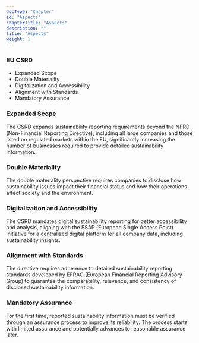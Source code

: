 ```yaml
---
docType: "Chapter"
id: "Aspects"
chapterTitle: "Aspects"
description: ""
title: "Aspects"
weight: 1
---
```


### EU CSRD

- Expanded Scope
- Double Materiality
- Digitalization and Accessibility
- Alignment with Standards
- Mandatory Assurance

### Expanded Scope

The CSRD expands sustainability reporting requirements beyond the NFRD (Non-Financial Reporting Directive), including all large companies and those listed on regulated markets within the EU, significantly increasing the number of businesses required to provide detailed sustainability information.
### Double Materiality

The double materiality perspective requires companies to disclose how sustainability issues impact their financial status and how their operations affect society and the environment.
### Digitalization and Accessibility

The CSRD mandates digital sustainability reporting for better accessibility and analysis, aligning with the ESAP (European Single Access Point) initiative for a centralized digital platform for all company data, including sustainability insights.
### Alignment with Standards

The directive requires adherence to detailed sustainability reporting standards developed by EFRAG (European Financial Reporting Advisory Group) to guarantee the comparability, relevance, and consistency of disclosed sustainability information.
### Mandatory Assurance

For the first time, reported sustainability information must be verified through an assurance process to improve its reliability. The process starts with limited assurance and potentially advances to reasonable assurance later.
